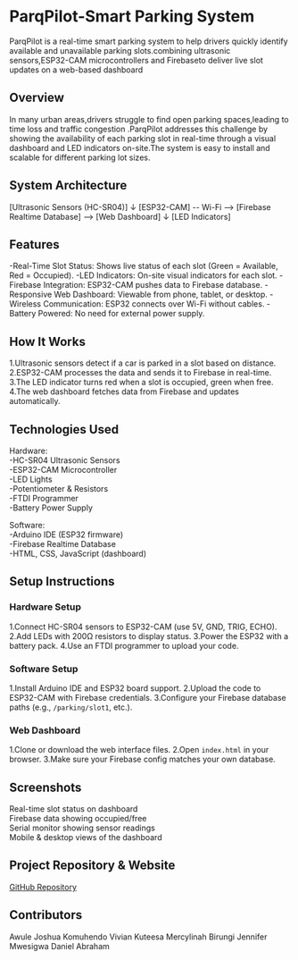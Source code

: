 # ParqPilot-Smart Parking System
ParqPilot is a real-time smart parking system to help drivers quickly identify available and unavailable parking slots.combining ultrasonic sensors,ESP32-CAM microcontrollers  and Firebaseto deliver live slot updates on a web-based dashboard


## Overview
In many urban areas,drivers struggle to find open parking spaces,leading to time loss and traffic congestion .ParqPilot addresses this challenge by showing the availability of each parking slot in real-time through a visual dashboard and LED indicators on-site.The system is easy to install and scalable for different parking lot sizes.

## System Architecture
[Ultrasonic Sensors (HC-SR04)]
↓
[ESP32-CAM] -- Wi-Fi --> [Firebase Realtime Database] --> [Web Dashboard]
↓
[LED Indicators]




## Features

-Real-Time Slot Status: Shows live status of each slot (Green = Available, Red = Occupied).
-LED Indicators: On-site visual indicators for each slot.
-Firebase Integration: ESP32-CAM pushes data to Firebase database.
-Responsive Web Dashboard: Viewable from phone, tablet, or desktop.
-Wireless Communication: ESP32 connects over Wi-Fi without cables.
-Battery Powered: No need for external power supply.


## How It Works

1.Ultrasonic sensors detect if a car is parked in a slot based on distance.
2.ESP32-CAM processes the data and sends it to Firebase in real-time.
3.The LED indicator turns red when a slot is occupied, green when free.
4.The web dashboard fetches data from Firebase and updates automatically.



## Technologies Used

Hardware:  
  -HC-SR04 Ultrasonic Sensors  
  -ESP32-CAM Microcontroller  
  -LED Lights  
  -Potentiometer & Resistors  
  -FTDI Programmer  
  -Battery Power Supply  

Software:  
  -Arduino IDE (ESP32 firmware)  
  -Firebase Realtime Database  
  -HTML, CSS, JavaScript (dashboard)



## Setup Instructions

### Hardware Setup
1.Connect HC-SR04 sensors to ESP32-CAM (use 5V, GND, TRIG, ECHO).
2.Add LEDs with 200Ω resistors to display status.
3.Power the ESP32 with a battery pack.
4.Use an FTDI programmer to upload your code.

###  Software Setup
1.Install Arduino IDE and ESP32 board support.
2.Upload the code to ESP32-CAM with Firebase credentials.
3.Configure your Firebase database paths (e.g., `/parking/slot1`, etc.).

###  Web Dashboard
1.Clone or download the web interface files.
2.Open `index.html` in your browser.
3.Make sure your Firebase config matches your own database.



## Screenshots



Real-time slot status on dashboard   
Firebase data showing occupied/free  
Serial monitor showing sensor readings  
Mobile & desktop views of the dashboard  



## Project Repository & Website

[GitHub Repository](https://github.com/Josh99A/ParqPilot.git)  




## Contributors
Awule Joshua 
Komuhendo Vivian
Kuteesa Mercylinah
Birungi Jennifer
Mwesigwa Daniel Abraham

